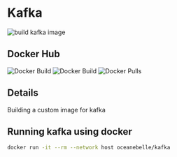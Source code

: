 # Kafka

![build kafka image](https://github.com/oceanebelle/docker/workflows/build%20kafka%20image/badge.svg)

## Docker Hub

![Docker Build](https://img.shields.io/docker/cloud/automated/oceanebelle/kafka)
![Docker Build](https://img.shields.io/docker/cloud/build/oceanebelle/kafka)
![Docker Pulls](https://img.shields.io/docker/pulls/oceanebelle/kafka)

## Details

Building a custom image for kafka

## Running kafka using docker

```bash
docker run -it --rm --network host oceanebelle/kafka
```

